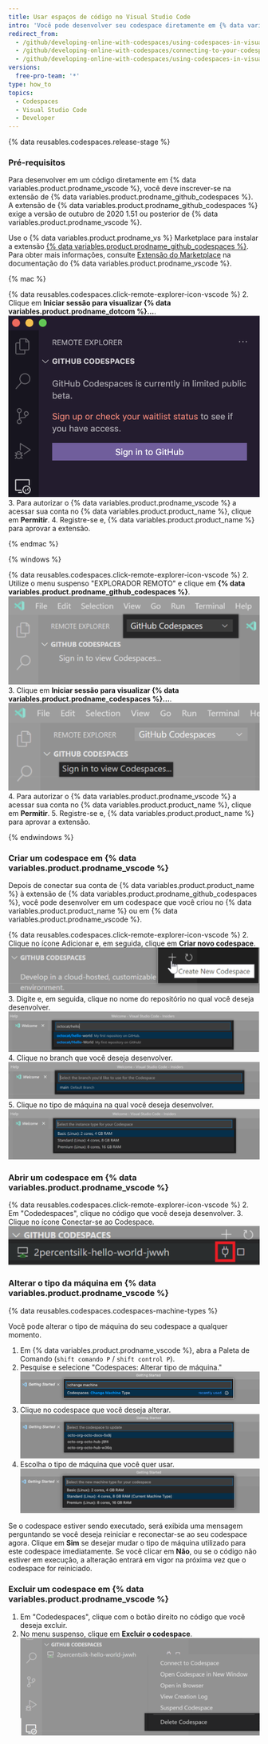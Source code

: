 ```yaml
---
title: Usar espaços de código no Visual Studio Code
intro: 'Você pode desenvolver seu codespace diretamente em {% data variables.product.prodname_vscode %}, conectando a extensão de {% data variables.product.prodname_github_codespaces %} à sua conta no {% data variables.product.product_name %}.'
redirect_from:
  - /github/developing-online-with-codespaces/using-codespaces-in-visual-studio-code
  - /github/developing-online-with-codespaces/connecting-to-your-codespace-from-visual-studio-code
  - /github/developing-online-with-codespaces/using-codespaces-in-visual-studio
versions:
  free-pro-team: '*'
type: how_to
topics:
  - Codespaces
  - Visual Studio Code
  - Developer
---
```


{% data reusables.codespaces.release-stage %}

### Pré-requisitos

Para desenvolver em um código diretamente em {% data variables.product.prodname_vscode %}, você deve inscrever-se na extensão de {% data variables.product.prodname_github_codespaces %}. A extensão de {% data variables.product.prodname_github_codespaces %} exige a versão de outubro de 2020 1.51 ou posterior de {% data variables.product.prodname_vscode %}.

Use o {% data variables.product.prodname_vs %} Marketplace para instalar a extensão [{% data variables.product.prodname_github_codespaces %}](https://marketplace.visualstudio.com/items?itemName=GitHub.codespaces). Para obter mais informações, consulte [Extensão do Marketplace](https://code.visualstudio.com/docs/editor/extension-gallery) na documentação do {% data variables.product.prodname_vscode %}.


{% mac %}

{% data reusables.codespaces.click-remote-explorer-icon-vscode %}
2. Clique em **Iniciar sessão para visualizar {% data variables.product.prodname_dotcom %}...**. ![Registrar-se para visualizar {% data variables.product.prodname_codespaces %}](/assets/images/help/codespaces/sign-in-to-view-codespaces-vscode-mac.png)
3. Para autorizar o {% data variables.product.prodname_vscode %} a acessar sua conta no {% data variables.product.product_name %}, clique em **Permitir**.
4. Registre-se e, {% data variables.product.product_name %} para aprovar a extensão.

{% endmac %}

{% windows %}

{% data reusables.codespaces.click-remote-explorer-icon-vscode %}
2. Utilize o menu suspenso "EXPLORADOR REMOTO" e clique em **{% data variables.product.prodname_github_codespaces %}**. ![Cabeçalho do {% data variables.product.prodname_codespaces %}](/assets/images/help/codespaces/codespaces-header-vscode.png)
3. Clique em **Iniciar sessão para visualizar {% data variables.product.prodname_codespaces %}...**. ![Registrar-se para visualizar {% data variables.product.prodname_codespaces %}](/assets/images/help/codespaces/sign-in-to-view-codespaces-vscode.png)
4. Para autorizar o {% data variables.product.prodname_vscode %} a acessar sua conta no {% data variables.product.product_name %}, clique em **Permitir**.
5. Registre-se e, {% data variables.product.product_name %} para aprovar a extensão.

{% endwindows %}

### Criar um codespace em {% data variables.product.prodname_vscode %}

Depois de conectar sua conta de {% data variables.product.product_name %} à extensão de {% data variables.product.prodname_github_codespaces %}, você pode desenvolver em um codespace que você criou no {% data variables.product.product_name %} ou em {% data variables.product.prodname_vscode %}.

{% data reusables.codespaces.click-remote-explorer-icon-vscode %}
2. Clique no ícone Adicionar e, em seguida, clique em **Criar novo codespace**. ![A opção "Criar novo codespace" em {% data variables.product.prodname_codespaces %}](/assets/images/help/codespaces/create-codespace-vscode.png)
3. Digite e, em seguida, clique no nome do repositório no qual você deseja desenvolver. ![Pesquisar um repositório para criar um novo {% data variables.product.prodname_codespaces %}](/assets/images/help/codespaces/choose-repository-vscode.png)
4. Clique no branch que você deseja desenvolver. ![Pesquisar um branch para criar um novo {% data variables.product.prodname_codespaces %}](/assets/images/help/codespaces/choose-branch-vscode.png)
5. Clique no tipo de máquina na qual você deseja desenvolver. ![Tipos de instância para um novo {% data variables.product.prodname_codespaces %}](/assets/images/help/codespaces/choose-sku-vscode.png)
### Abrir um codespace em {% data variables.product.prodname_vscode %}

{% data reusables.codespaces.click-remote-explorer-icon-vscode %}
2. Em "Codedespaces", clique no código que você deseja desenvolver.
3. Clique no ícone Conectar-se ao Codespace. ![Ícone de conectar-se a um Codespace em {% data variables.product.prodname_vscode %}](/assets/images/help/codespaces/click-connect-to-codespace-icon-vscode.png)

### Alterar o tipo da máquina em {% data variables.product.prodname_vscode %}

{% data reusables.codespaces.codespaces-machine-types %}

Você pode alterar o tipo de máquina do seu codespace a qualquer momento.

1. Em {% data variables.product.prodname_vscode %}, abra a Paleta de Comando (`shift comando P` / `shift control P`).
2. Pesquise e selecione "Codespaces: Alterar tipo de máquina." ![Pesquisar um branch para criar um novo {% data variables.product.prodname_codespaces %}](/assets/images/help/codespaces/vscode-change-machine-type-option.png)
3. Clique no codespace que você deseja alterar. ![Pesquisar um branch para criar um novo {% data variables.product.prodname_codespaces %}](/assets/images/help/codespaces/vscode-change-machine-choose-repo.png)
4. Escolha o tipo de máquina que você quer usar. ![Pesquisar um branch para criar um novo {% data variables.product.prodname_codespaces %}](/assets/images/help/codespaces/vscode-change-machine-choose-type.png)

Se o codespace estiver sendo executado, será exibida uma mensagem perguntando se você deseja reiniciar e reconectar-se ao seu codespace agora. Clique em **Sim** se desejar mudar o tipo de máquina utilizado para este codespace imediatamente. Se você clicar em **Não**, ou se o código não estiver em execução, a alteração entrará em vigor na próxima vez que o codespace for reiniciado.

### Excluir um codespace em {% data variables.product.prodname_vscode %}

1. Em "Codedespaces", clique com o botão direito no código que você deseja excluir.
2. No menu suspenso, clique em **Excluir o codespace**. ![Excluir um codespace em {% data variables.product.prodname_dotcom %}](/assets/images/help/codespaces/delete-codespace-vscode.png)

